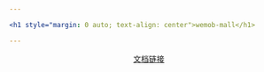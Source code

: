 ```yaml
---

<h1 style="margin: 0 auto; text-align: center">wemob-mall</h1>

---
```

<a href="https://www.yuque.com/pengzexuan/wemob?#" style="margin: 0 auto; text-align: center; display: block">文档链接</a>